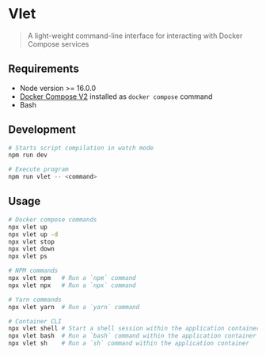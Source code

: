# Vlet

> A light-weight command-line interface for interacting with Docker Compose services

## Requirements

- Node version >= 16.0.0
- [Docker Compose V2](https://docs.docker.com/compose/#compose-v2-and-the-new-docker-compose-command) installed as `docker compose` command
- Bash

## Development

```bash
# Starts script compilation in watch mode
npm run dev

# Execute program
npm run vlet -- <command>
```

## Usage

```bash
# Docker compose commands
npx vlet up
npx vlet up -d
npx vlet stop
npx vlet down
npx vlet ps

# NPM commands
npx vlet npm   # Run a `npm` command
npx vlet npx   # Run a `npx` command

# Yarn commands
npx vlet yarn  # Run a `yarn` command

# Container CLI
npx vlet shell # Start a shell session within the application container
npx vlet bash  # Run a `bash` command within the application container
npx vlet sh    # Run a `sh` command within the application container
```
